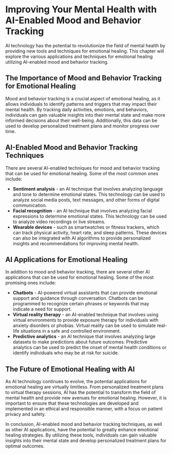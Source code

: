 Improving Your Mental Health with AI-Enabled Mood and Behavior Tracking
========================================================================================================================================

AI technology has the potential to revolutionize the field of mental health by providing new tools and techniques for emotional healing. This chapter will explore the various applications and techniques for emotional healing utilizing AI-enabled mood and behavior tracking.

The Importance of Mood and Behavior Tracking for Emotional Healing
------------------------------------------------------------------

Mood and behavior tracking is a crucial aspect of emotional healing, as it allows individuals to identify patterns and triggers that may impact their mental health. By tracking daily activities, emotions, and behaviors, individuals can gain valuable insights into their mental state and make more informed decisions about their well-being. Additionally, this data can be used to develop personalized treatment plans and monitor progress over time.

AI-Enabled Mood and Behavior Tracking Techniques
------------------------------------------------

There are several AI-enabled techniques for mood and behavior tracking that can be used for emotional healing. Some of the most common ones include:

* **Sentiment analysis** - an AI technique that involves analyzing language and tone to determine emotional states. This technology can be used to analyze social media posts, text messages, and other forms of digital communication.
* **Facial recognition** - an AI technique that involves analyzing facial expressions to determine emotional states. This technology can be used to analyze video recordings or live streams.
* **Wearable devices** - such as smartwatches or fitness trackers, which can track physical activity, heart rate, and sleep patterns. These devices can also be integrated with AI algorithms to provide personalized insights and recommendations for improving mental health.

AI Applications for Emotional Healing
-------------------------------------

In addition to mood and behavior tracking, there are several other AI applications that can be used for emotional healing. Some of the most promising ones include:

* **Chatbots** - AI-powered virtual assistants that can provide emotional support and guidance through conversation. Chatbots can be programmed to recognize certain phrases or keywords that may indicate a need for support.
* **Virtual reality therapy** - an AI-enabled technique that involves using virtual environments to provide exposure therapy for individuals with anxiety disorders or phobias. Virtual reality can be used to simulate real-life situations in a safe and controlled environment.
* **Predictive analytics** - an AI technique that involves analyzing large datasets to make predictions about future outcomes. Predictive analytics can be used to predict the onset of mental health conditions or identify individuals who may be at risk for suicide.

The Future of Emotional Healing with AI
---------------------------------------

As AI technology continues to evolve, the potential applications for emotional healing are virtually limitless. From personalized treatment plans to virtual therapy sessions, AI has the potential to transform the field of mental health and provide new avenues for emotional healing. However, it is important to ensure that these technologies are developed and implemented in an ethical and responsible manner, with a focus on patient privacy and safety.

In conclusion, AI-enabled mood and behavior tracking techniques, as well as other AI applications, have the potential to greatly enhance emotional healing strategies. By utilizing these tools, individuals can gain valuable insights into their mental state and develop personalized treatment plans for optimal outcomes.
